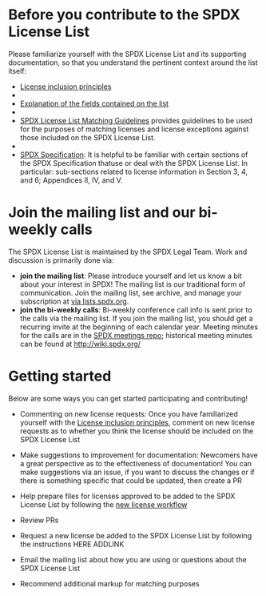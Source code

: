 # Before you contribute to the SPDX License List
Please familiarize yourself with the SPDX License List and its supporting documentation, so that you understand the pertinent context around the list itself:
* [License inclusion principles](DOCS/license-inclusion-principles.md) 
* 
* [Explanation of the fields contained on the list](DOCS/license-fields.md)
* 
* [SPDX License List Matching Guidelines](https://spdx.org/spdx-license-list/matching-guidelines) provides guidelines to be used for the purposes of matching licenses and license exceptions against those included on the SPDX License List.
* 
* [SPDX Specification](https://spdx.org/specifications): It is helpful to be familiar with certain sections of the SPDX Specification thatuse or deal with the SPDX License List. In particular: sub-sections related to license information in Section 3, 4, and 6; Appendices II, IV, and V.

# Join the mailing list and our bi-weekly calls

The SPDX License List is maintained by the SPDX Legal Team. Work and discussion is primarily done via:
* **join the mailing list**: Please introduce yourself and let us know a bit about your interest in SPDX! The mailing list is our traditional form of communication. Join the mailing list, see archive, and manage your subscription at [via lists.spdx.org](https://lists.spdx.org/g/Spdx-legal).
* **join the bi-weekly calls**: Bi-weekly conference call info is sent prior to the calls via the mailing list. If you join the mailing list, you should get a recurring invite at the beginning of each calendar year. Meeting minutes for the calls are in the [SPDX meetings repo](https://github.com/spdx/meetings/tree/master/legal); historical meeting minutes can be found at http://wiki.spdx.org/

# Getting started 
Below are some ways you can get started participating and contributing!

* Commenting on new license requests: Once you have familiarized yourself with the [License inclusion principles](DOCS/license-inclusion-principles.md), comment on new license requests as to whether you think the license should be included on the SPDX License List

* Make suggestions to improvement for documentation: Newcomers have a great perspective as to the effectiveness of documentation! You can make suggestions via an issue, if you want to discuss the changes or if there is something specific that could be updated, then create a PR

* Help prepare files for licenses approved to be added to the SPDX License List by following the [new license workflow](https://github.com/spdx/license-list-XML/blob/master/DOCS/new-license-workflow.md)

* Review PRs 

* Request a new license be added to the SPDX License List by following the instructions HERE ADDLINK

* Email the mailing list about how you are using or questions about the SPDX License List 
* Recommend additional markup for matching purposes


